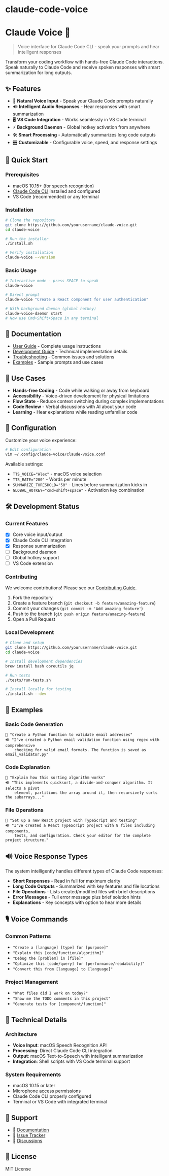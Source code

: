 # claude-code-voice

# Claude Voice 🎤

> Voice interface for Claude Code CLI - speak your prompts and hear intelligent responses

Transform your coding workflow with hands-free Claude Code interactions. Speak naturally to Claude Code and receive spoken responses with smart summarization for long outputs.

## ✨ Features

- 🎤 **Natural Voice Input** - Speak your Claude Code prompts naturally
- 🔊 **Intelligent Audio Responses** - Hear responses with smart summarization
- 🖥️ **VS Code Integration** - Works seamlessly in VS Code terminal
- ⚡ **Background Daemon** - Global hotkey activation from anywhere
- 🛠️ **Smart Processing** - Automatically summarizes long code outputs
- 🎛️ **Customizable** - Configurable voice, speed, and response settings

## 🚀 Quick Start

### Prerequisites

- macOS 10.15+ (for speech recognition)
- [Claude Code CLI](https://claude.ai) installed and configured
- VS Code (recommended) or any terminal

### Installation

```bash
# Clone the repository
git clone https://github.com/yourusername/claude-voice.git
cd claude-voice

# Run the installer
./install.sh

# Verify installation
claude-voice --version
```

### Basic Usage

```bash
# Interactive mode - press SPACE to speak
claude-voice

# Direct prompt
claude-voice "Create a React component for user authentication"

# With background daemon (global hotkey)
claude-voice-daemon start
# Now use Cmd+Shift+Space in any terminal
```

## 📖 Documentation

- [User Guide](docs/user-guide.md) - Complete usage instructions
- [Development Guide](docs/development-guide.md) - Technical implementation details
- [Troubleshooting](docs/troubleshooting.md) - Common issues and solutions
- [Examples](examples/) - Sample prompts and use cases

## 🎯 Use Cases

- **Hands-free Coding** - Code while walking or away from keyboard
- **Accessibility** - Voice-driven development for physical limitations
- **Flow State** - Reduce context switching during complex implementations
- **Code Review** - Verbal discussions with AI about your code
- **Learning** - Hear explanations while reading unfamiliar code

## 🔧 Configuration

Customize your voice experience:

```bash
# Edit configuration
vim ~/.config/claude-voice/claude-voice.conf
```

Available settings:

- `TTS_VOICE="Alex"` - macOS voice selection
- `TTS_RATE="200"` - Words per minute
- `SUMMARIZE_THRESHOLD="50"` - Lines before summarization kicks in
- `GLOBAL_HOTKEY="cmd+shift+space"` - Activation key combination

## 🛠️ Development Status

### Current Features

- [x] Core voice input/output
- [x] Claude Code CLI integration
- [x] Response summarization
- [ ] Background daemon
- [ ] Global hotkey support
- [ ] VS Code extension

### Contributing

We welcome contributions! Please see our [Contributing Guide](docs/contributing.md).

1. Fork the repository
2. Create a feature branch (`git checkout -b feature/amazing-feature`)
3. Commit your changes (`git commit -m 'Add amazing feature'`)
4. Push to the branch (`git push origin feature/amazing-feature`)
5. Open a Pull Request

### Local Development

```bash
# Clone and setup
git clone https://github.com/yourusername/claude-voice.git
cd claude-voice

# Install development dependencies
brew install bash coreutils jq

# Run tests
./tests/run-tests.sh

# Install locally for testing
./install.sh --dev
```

## 📝 Examples

### Basic Code Generation

```
🎤 "Create a Python function to validate email addresses"
🔊 "I've created a Python email validation function using regex with comprehensive
    checking for valid email formats. The function is saved as email_validator.py"
```

### Code Explanation

```
🎤 "Explain how this sorting algorithm works"
🔊 "This implements quicksort, a divide-and-conquer algorithm. It selects a pivot
    element, partitions the array around it, then recursively sorts the subarrays..."
```

### File Operations

```
🎤 "Set up a new React project with TypeScript and testing"
🔊 "I've created a React TypeScript project with 8 files including components,
    tests, and configuration. Check your editor for the complete project structure."
```

## 🔊 Voice Response Types

The system intelligently handles different types of Claude Code responses:

- **Short Responses** - Read in full for maximum clarity
- **Long Code Outputs** - Summarized with key features and file locations
- **File Operations** - Lists created/modified files with brief descriptions
- **Error Messages** - Full error message plus brief solution hints
- **Explanations** - Key concepts with option to hear more details

## 🎙️ Voice Commands

### Common Patterns

- `"Create a [language] [type] for [purpose]"`
- `"Explain this [code/function/algorithm]"`
- `"Debug the [problem] in [file]"`
- `"Optimize this [code/query] for [performance/readability]"`
- `"Convert this from [language] to [language]"`

### Project Management

- `"What files did I work on today?"`
- `"Show me the TODO comments in this project"`
- `"Generate tests for [component/function]"`

## 🔧 Technical Details

### Architecture

- **Voice Input**: macOS Speech Recognition API
- **Processing**: Direct Claude Code CLI integration
- **Output**: macOS Text-to-Speech with intelligent summarization
- **Integration**: Shell scripts with VS Code terminal support

### System Requirements

- macOS 10.15 or later
- Microphone access permissions
- Claude Code CLI properly configured
- Terminal or VS Code with integrated terminal

## 🤝 Support

- 📖 [Documentation](docs/)
- 🐛 [Issue Tracker](https://github.com/djnewage/claude-voice/issues)
- 💬 [Discussions](https://github.com/djnewage/claude-voice/discussions)

## 📄 License

MIT License

